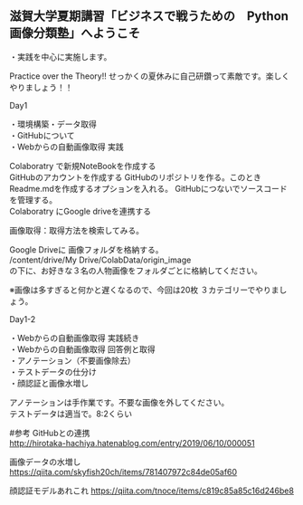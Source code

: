 ## 滋賀大学夏期講習「ビジネスで戦うための　Python画像分類塾」へようこそ  

・実践を中心に実施します。  

Practice over the Theory!! せっかくの夏休みに自己研鑽って素敵です。楽しくやりましょう！！  

Day1

・環境構築・データ取得  
・GitHubについて  
・Webからの自動画像取得 実践  
  
Colaboratry で新規NoteBookを作成する  
GitHubのアカウントを作成する
GitHubのリポジトリを作る。このときReadme.mdを作成するオプションを入れる。
GitHubにつないでソースコードを管理する。  
Colaboratry にGoogle driveを連携する  
  
画像取得：取得方法を検索してみる。  
  
Google Driveに 画像フォルダを格納する。  
/content/drive/My Drive/ColabData/origin_image  
の下に、お好きな３名の人物画像をフォルダごとに格納してください。  

※画像は多すぎると何かと遅くなるので、今回は20枚 ３カテゴリーでやりましょう。

Day1-2  
  
・Webからの自動画像取得 実践続き  
・Webからの自動画像取得 回答例と取得  
・アノテーション（不要画像除去）  
・テストデータの仕分け  
・顔認証と画像水増し  
  
アノテーションは手作業です。不要な画像を外してください。  
テストデータは適当で。8:2くらい

#参考 
GitHubとの連携  
http://hirotaka-hachiya.hatenablog.com/entry/2019/06/10/000051  

画像データの水増し  
https://qiita.com/skyfish20ch/items/781407972c84de05af60
  
顔認証モデルあれこれ
https://qiita.com/tnoce/items/c819c85a85c16d246be8




